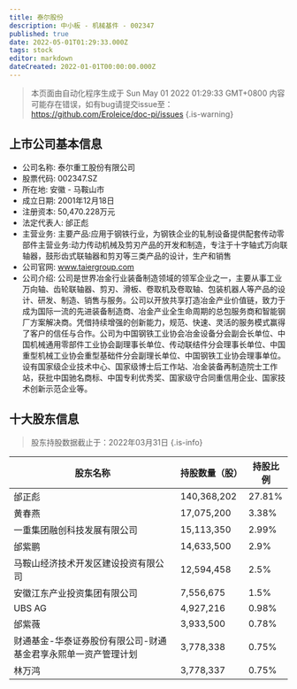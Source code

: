 ```yaml
---
title: 泰尔股份
description: 中小板 - 机械基件 - 002347
published: true
date: 2022-05-01T01:29:33.000Z
tags: stock
editor: markdown
dateCreated: 2022-01-01T00:00:00.000Z
---
```


> 本页面由自动化程序生成于 Sun May 01 2022 01:29:33 GMT+0800
> 内容可能存在错误，如有bug请提交issue至：https://github.com/Eroleice/doc-pi/issues
{.is-warning}

## 上市公司基本信息
- 公司名称: 泰尔重工股份有限公司
- 股票代码: 002347.SZ
- 所在地: 安徽 - 马鞍山市
- 成立日期: 2001年12月18日
- 注册资本: 50,470.228万元
- 法定代表人: 邰正彪
- 主营业务: 主要产品:应用于钢铁行业，为钢铁企业的轧制设备提供配套传动零部件主营业务:动力传动机械及剪刃产品的开发和制造，专注于十字轴式万向联轴器，鼓形齿式联轴器和剪刃等三类产品的设计，生产和销售
- 公司官网: www.taiergroup.com
- 公司介绍: 公司是世界冶金行业装备制造领域的领军企业之一，主要从事工业万向轴、齿轮联轴器、剪刃、滑板、卷取机及卷取轴、包装机器人等产品的设计、研发、制造、销售与服务。公司以开放共享打造冶金产业价值链，致力于成为国际一流的先进装备制造商、冶金产业全生命周期的总包服务商和智能钢厂方案解决商。凭借持续增强的创新能力，规范、快速、灵活的服务模式赢得了客户的信任与合作。公司为中国钢铁工业协会冶金设备分会副会长单位、中国机械通用零部件工业协会副理事长单位、传动联结件分会理事长单位、中国重型机械工业协会重型基础件分会副理长单位、中国钢铁工业协会理事单位。设有国家级企业技术中心、国家级博士后工作站、冶金装备再制造院士工作站，获批中国驰名商标、中国专利优秀奖、国家级守合同重信用企业、国家技术创新示范企业等。


## 十大股东信息
> 股东持股数据截止于：2022年03月31日
{.is-info}

| 股东名称 | 持股数量（股） | 持股比例 |
| --- | --- | --- |
| 邰正彪 | 140,368,202 | 27.81% |
| 黄春燕 | 17,075,200 | 3.38% |
| 一重集团融创科技发展有限公司 | 15,113,350 | 2.99% |
| 邰紫鹏 | 14,633,500 | 2.9% |
| 马鞍山经济技术开发区建设投资有限公司 | 12,594,458 | 2.5% |
| 安徽江东产业投资集团有限公司 | 7,556,675 | 1.5% |
| UBS AG | 4,927,216 | 0.98% |
| 邰紫薇 | 3,933,500 | 0.78% |
| 财通基金-华泰证券股份有限公司-财通基金君享永熙单一资产管理计划 | 3,778,338 | 0.75% |
| 林万鸿 | 3,778,337 | 0.75% |





